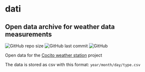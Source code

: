 # dati

## Open data archive for weather data measurements

![GitHub repo size](https://img.shields.io/github/repo-size/StazioneMeteoCocito/dati)
![GitHub last commit](https://img.shields.io/github/last-commit/StazioneMeteoCocito/dati)
![GitHub](https://img.shields.io/github/license/StazioneMeteoCocito/dati)


Open data for the [Cocito weather station](https://github.com/MatMasIt/weatherStation) project

The data is stored as csv with this format: `year/month/day/type.csv`
